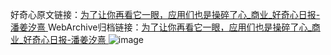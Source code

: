 好奇心原文链接：[为了让你再看它一眼，应用们也是操碎了心_商业_好奇心日报-潘姜汐熹 ](https://www.qdaily.com/articles/11516.html)
WebArchive归档链接：[为了让你再看它一眼，应用们也是操碎了心_商业_好奇心日报-潘姜汐熹 ](http://web.archive.org/web/20190623170657/https://www.qdaily.com/articles/11516.html)
![image](http://ww3.sinaimg.cn/large/007d5XDply1g3wa9hjb8zj30u033ityc)